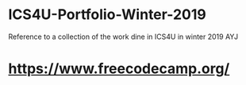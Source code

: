 # ICS4U-Portfolio-Winter-2019
Reference to a collection of the work dine in ICS4U in winter 2019 AYJ

# https://www.freecodecamp.org/
